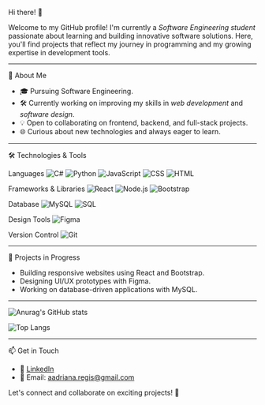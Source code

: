 Hi there! 👋

Welcome to my GitHub profile! I'm currently a *Software Engineering student* passionate 
about learning and building innovative software solutions. Here, you'll find projects that 
reflect my journey in programming and my growing expertise in development tools.

---

🌱 About Me
- 🎓 Pursuing Software Engineering.
- 🛠️ Currently working on improving my skills in *web development* and *software design*.
- 💡 Open to collaborating on frontend, backend, and full-stack projects.
- 🌐 Curious about new technologies and always eager to learn.

---

 🛠️ Technologies & Tools

Languages
![C#](https://img.shields.io/badge/C%23-239120?style=for-the-badge&logo=csharp&logoColor=white)
![Python](https://img.shields.io/badge/Python-3776AB?style=for-the-badge&logo=python&logoColor=white)
![JavaScript](https://img.shields.io/badge/JavaScript-F7DF1E?style=for-the-badge&logo=javascript&logoColor=black)
![CSS](https://img.shields.io/badge/CSS-1572B6?style=for-the-badge&logo=css3&logoColor=white)
![HTML](https://img.shields.io/badge/HTML-E34F26?style=for-the-badge&logo=html5&logoColor=white)

Frameworks & Libraries
![React](https://img.shields.io/badge/React-61DAFB?style=for-the-badge&logo=react&logoColor=black)
![Node.js](https://img.shields.io/badge/Node.js-339933?style=for-the-badge&logo=nodedotjs&logoColor=white)
![Bootstrap](https://img.shields.io/badge/Bootstrap-7952B3?style=for-the-badge&logo=bootstrap&logoColor=white)

Database
![MySQL](https://img.shields.io/badge/MySQL-4479A1?style=for-the-badge&logo=mysql&logoColor=white)
![SQL](https://img.shields.io/badge/SQL-CC2927?style=for-the-badge&logo=microsoft-sql-server&logoColor=white)

Design Tools
![Figma](https://img.shields.io/badge/Figma-F24E1E?style=for-the-badge&logo=figma&logoColor=white)

Version Control
![Git](https://img.shields.io/badge/Git-F05032?style=for-the-badge&logo=git&logoColor=white)

---

 🚀 Projects in Progress
- Building responsive websites using React and Bootstrap.
- Designing UI/UX prototypes with Figma.
- Working on database-driven applications with MySQL.

---


![Anurag's GitHub stats](https://github-readme-stats.vercel.app/api?username=Adriregis&show_icons=true&theme=dracula)


![Top Langs](https://github-readme-stats.vercel.app/api/top-langs/?username=Adriregis&layout=compact)

---

📫 Get in Touch
- 💼 [LinkedIn]([www.linkedin.com/in/adriana-regis-713692321])
- 📧 Email: aadriana.regis@gmail.com



Let's connect and collaborate on exciting projects! 🚀
